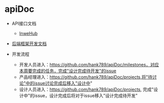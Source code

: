 # apiDoc

- API接口文档
    - [InweHub](inwehub)

- [后端框架开发文档](https://laravel-china.org/docs/5.5)


- 开发流程
    - 开发人员进入：https://github.com/hank789/apiDoc/milestones，对应本周要完成的任务，完成"设计完成待开发"的issue
    - 产品经理进入：https://github.com/hank789/apiDoc/projects,将"待讨论"中的issue讨论完成后移入"设计中"
    - 设计人员进入：https://github.com/hank789/apiDoc/projects, 完成"设计中"的issue，设计完成后将对于issue移入"设计完成待开发"
    
